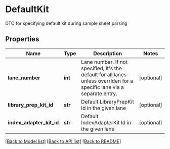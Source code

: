# DefaultKit

DTO for specifying default kit during sample sheet parsing
## Properties
Name | Type | Description | Notes
------------ | ------------- | ------------- | -------------
**lane_number** | **int** | Lane number. If not specified, it&#39;s the default for all lanes unless overriden for a specific lane via a separate entry. | [optional] 
**library_prep_kit_id** | **str** | Default LibraryPrepKit Id in the given lane | [optional] 
**index_adapter_kit_id** | **str** | Default IndexAdapterKit Id in the given lane | [optional] 

[[Back to Model list]](../README.md#documentation-for-models) [[Back to API list]](../README.md#documentation-for-api-endpoints) [[Back to README]](../README.md)


